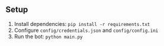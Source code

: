 ## Setup
1. Install dependencies: `pip install -r requirements.txt`
2. Configure `config/credentials.json` and `config/config.ini`
3. Run the bot: `python main.py`
